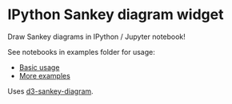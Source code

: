 # IPython Sankey diagram widget

Draw Sankey diagrams in IPython / Jupyter notebook!

See notebooks in examples folder for usage:
- [Basic usage](https://github.com/ricklupton/ipysankeywidget/blob/master/examples/SankeyWidget%20Example.ipynb)
- [More examples](https://github.com/ricklupton/ipysankeywidget/blob/master/examples/More%20examples.ipynb)

Uses [d3-sankey-diagram](https://github.com/ricklupton/d3-sankey-diagram).
